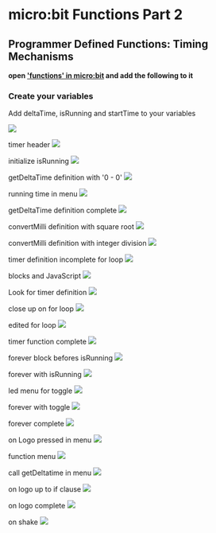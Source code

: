 # micro:bit Functions Part 2
## Programmer Defined Functions: Timing Mechanisms

**open ['functions' in micro:bit](https://makecode.microbit.org/) and add the following to it**

### Create your variables

Add deltaTime, isRunning and startTime to your variables

![](https://github.com/SAYbaw/Gotham/blob/main/images/microbit/functions2/Screen%20Shot%202023-04-28%20at%202.31.32%20PM.png)


timer header
![](https://github.com/SAYbaw/Gotham/blob/main/images/microbit/functions2/Screen%20Shot%202023-04-30%20at%209.06.20%20PM.png)

initialize isRunning
![](https://github.com/SAYbaw/Gotham/blob/main/images/microbit/functions2/Screen%20Shot%202023-04-30%20at%209.11.46%20PM.png)

getDeltaTime definition with '0 - 0'
![](https://github.com/SAYbaw/Gotham/blob/main/images/microbit/functions2/Screen%20Shot%202023-04-30%20at%209.17.20%20PM.png)

running time in menu
![](https://github.com/SAYbaw/Gotham/blob/main/images/microbit/functions2/Screen%20Shot%202023-04-30%20at%209.18.20%20PM.png)

getDeltaTime definition complete
![](https://github.com/SAYbaw/Gotham/blob/main/images/microbit/functions2/Screen%20Shot%202023-04-30%20at%209.19.09%20PM.png)

convertMilli definition with square root
![](https://github.com/SAYbaw/Gotham/blob/main/images/microbit/functions2/Screen%20Shot%202023-04-30%20at%209.22.19%20PM.png)

convertMilli definition with integer division
![](https://github.com/SAYbaw/Gotham/blob/main/images/microbit/functions2/Screen%20Shot%202023-04-30%20at%209.22.57%20PM.png)

timer definition incomplete for loop
![](https://github.com/SAYbaw/Gotham/blob/main/images/microbit/functions2/Screen%20Shot%202023-04-30%20at%209.30.40%20PM.png)

blocks and JavaScript
![](https://github.com/SAYbaw/Gotham/blob/main/images/microbit/functions2/Screen%20Shot%202023-04-30%20at%209.39.32%20PM.png)

Look for timer definition
![](https://github.com/SAYbaw/Gotham/blob/main/images/microbit/functions2/Screen%20Shot%202023-04-30%20at%209.41.12%20PM.png)

close up on for loop
![](https://github.com/SAYbaw/Gotham/blob/main/images/microbit/functions2/Screen%20Shot%202023-04-30%20at%209.44.46%20PM.png)

edited for loop
![](https://github.com/SAYbaw/Gotham/blob/main/images/microbit/functions2/Screen%20Shot%202023-04-30%20at%209.46.10%20PM.png)

timer function complete
![](https://github.com/SAYbaw/Gotham/blob/main/images/microbit/functions2/Screen%20Shot%202023-04-30%20at%209.47.48%20PM.png)

forever block befores isRunning
![](https://github.com/SAYbaw/Gotham/blob/main/images/microbit/functions2/Screen%20Shot%202023-04-30%20at%2011.22.32%20PM.png)

forever with isRunning
![](https://github.com/SAYbaw/Gotham/blob/main/images/microbit/functions2/Screen%20Shot%202023-04-30%20at%2011.22.54%20PM.png)

led menu for toggle
![](https://github.com/SAYbaw/Gotham/blob/main/images/microbit/functions2/Screen%20Shot%202023-04-30%20at%2011.24.29%20PM.png)

forever with toggle
![](https://github.com/SAYbaw/Gotham/blob/main/images/microbit/functions2/Screen%20Shot%202023-04-30%20at%2011.25.09%20PM.png)

forever complete
![](https://github.com/SAYbaw/Gotham/blob/main/images/microbit/functions2/Screen%20Shot%202023-04-30%20at%2011.27.34%20PM.png)

on Logo pressed in menu
![](https://github.com/SAYbaw/Gotham/blob/main/images/microbit/functions2/Screen%20Shot%202023-04-30%20at%2011.32.31%20PM.png)


function menu
![](https://github.com/SAYbaw/Gotham/blob/main/images/microbit/functions2/Screen%20Shot%202023-04-30%20at%209.04.57%20PM.png)

call getDeltatime in menu
![](https://github.com/SAYbaw/Gotham/blob/main/images/microbit/functions2/Screen%20Shot%202023-04-30%20at%2011.40.45%20PM.png)

on logo up to if clause
![](https://github.com/SAYbaw/Gotham/blob/main/images/microbit/functions2/Screen%20Shot%202023-04-30%20at%2011.41.55%20PM.png)

on logo complete
![](https://github.com/SAYbaw/Gotham/blob/main/images/microbit/functions2/Screen%20Shot%202023-04-30%20at%2011.46.16%20PM.png)

on shake
![](https://github.com/SAYbaw/Gotham/blob/main/images/microbit/functions2/Screen%20Shot%202023-04-30%20at%2011.48.37%20PM.png)


